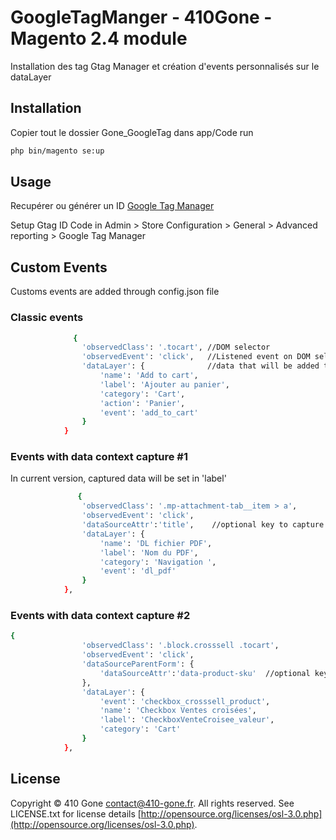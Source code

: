# GoogleTagManger - 410Gone - Magento 2.4 module

Installation des tag Gtag Manager et création d'events personnalisés sur le dataLayer

## Installation

Copier tout le dossier Gone_GoogleTag dans app/Code
run
```bash
php bin/magento se:up
```

## Usage

Recupérer ou générer un ID [Google Tag Manager](https://tagmanager.google.com/)

Setup Gtag ID Code in Admin > Store Configuration > General > Advanced reporting > Google Tag Manager

## Custom Events

Customs events are added through config.json file

### Classic events

```bash
              {
                'observedClass': '.tocart', //DOM selector
                'observedEvent': 'click',   //Listened event on DOM selector
                'dataLayer': {              //data that will be added to dataLayer
                    'name': 'Add to cart',
                    'label': 'Ajouter au panier',
                    'category': 'Cart',
                    'action': 'Panier',
                    'event': 'add_to_cart'
                }
            }
```

### Events with data context capture #1

In current version, captured data will be set in 'label'

```bash
               {
                'observedClass': '.mp-attachment-tab__item > a',
                'observedEvent': 'click',
                'dataSourceAttr':'title',    //optional key to capture data from attribute of the seleted DOM object
                'dataLayer': {
                    'name': 'DL fichier PDF',
                    'label': 'Nom du PDF',
                    'category': 'Navigation ',
                    'event': 'dl_pdf'
                }
            },
```

### Events with data context capture #2

```bash
{
                'observedClass': '.block.crosssell .tocart',
                'observedEvent': 'click',
                'dataSourceParentForm': {
                    'dataSourceAttr':'data-product-sku'  //optional key to capture data in the seleted DOM object parent form tag (not from form inputs in this version)
                },
                'dataLayer': {
                    'event': 'checkbox_crosssell_product',
                    'name': 'Checkbox Ventes croisées',
                    'label': 'CheckboxVenteCroisee_valeur',
                    'category': 'Cart'
                }
            },
```

## License
Copyright © 410 Gone [contact@410-gone.fr](mailto:contact@410-gone.fr).
All rights reserved.
See LICENSE.txt for license details [http://opensource.org/licenses/osl-3.0.php](http://opensource.org/licenses/osl-3.0.php).
